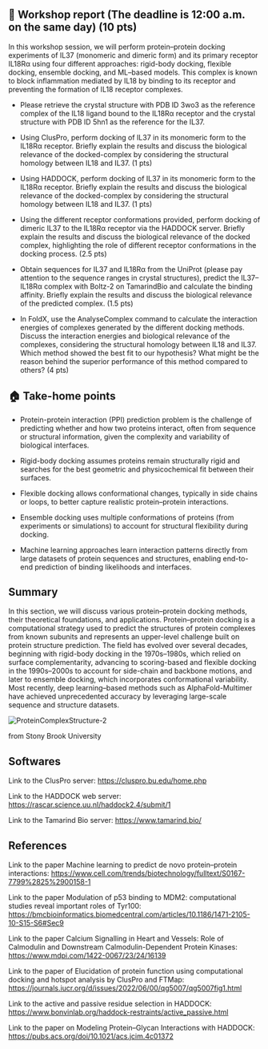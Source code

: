 ## 📝 Workshop report (The deadline is 12:00 a.m. on the same day) (10 pts)

In this workshop session, we will perform protein–protein docking experiments of IL37 (monomeric and dimeric form) and its primary receptor IL18Rα using four different approaches: rigid-body docking, flexible docking, ensemble docking, and ML–based models. This complex is known to block inflammation mediated by IL18 by binding to its receptor and preventing the formation of IL18 receptor complexes. 

- Please retrieve the crystal structure with PDB ID 3wo3 as the reference complex of the IL18 ligand bound to the IL18Rα receptor and the crystal structure with PDB ID 5hn1 as the reference for the IL37. 

- Using ClusPro, perform docking of IL37 in its monomeric form to the IL18Rα receptor. Briefly explain the results and discuss the biological relevance of the docked-complex by considering the structural homology between IL18 and IL37. (1 pts)

- Using HADDOCK, perform docking of IL37 in its monomeric form to the IL18Rα receptor. Briefly explain the results and discuss the biological relevance of the docked-complex by considering the structural homology between IL18 and IL37. (1 pts)

- Using the different receptor conformations provided, perform docking of dimeric IL37 to the IL18Rα receptor via the HADDOCK server. Briefly explain the results and discuss the biological relevance of the docked complex, highlighting the role of different receptor conformations in the docking process. (2.5 pts)

- Obtain sequences for IL37 and IL18Rα from the UniProt (please pay attention to the sequence ranges in crystal structures), predict the IL37–IL18Rα complex with Boltz-2 on TamarindBio and calculate the binding affinity. Briefly explain the results and discuss the biological relevance of the predicted complex. (1.5 pts)

- In FoldX, use the AnalyseComplex command to calculate the interaction energies of complexes generated by the different docking methods. Discuss the interaction energies and biological relevance of the complexes, considering the structural homology between IL18 and IL37. Which method showed the best fit to our hypothesis? What might be the reason behind the superior performance of this method compared to others?  (4 pts)
  

## 🏠 Take-home points

- Protein-protein interaction (PPI) prediction problem is the challenge of predicting whether and how two proteins interact, often from sequence or structural information, given the complexity and variability of biological interfaces.

- Rigid-body docking assumes proteins remain structurally rigid and searches for the best geometric and physicochemical fit between their surfaces.

- Flexible docking allows conformational changes, typically in side chains or loops, to better capture realistic protein–protein interactions.

- Ensemble docking uses multiple conformations of proteins (from experiments or simulations) to account for structural flexibility during docking.

- Machine learning approaches learn interaction patterns directly from large datasets of protein sequences and structures, enabling end-to-end prediction of binding likelihoods and interfaces.

## Summary

In this section, we will discuss various protein–protein docking methods, their theoretical foundations, and applications. Protein–protein docking is a computational strategy used to predict the structures of protein complexes from known subunits and represents an upper-level challenge built on protein structure prediction. The field has evolved over several decades, beginning with rigid-body docking in the 1970s–1980s, which relied on surface complementarity, advancing to scoring-based and flexible docking in the 1990s–2000s to account for side-chain and backbone motions, and later to ensemble docking, which incorporates conformational variability. Most recently, deep learning–based methods such as AlphaFold-Multimer have achieved unprecedented accuracy by leveraging large-scale sequence and structure datasets.

![ProteinComplexStructure-2](https://github.com/user-attachments/assets/c42dcaed-9135-4031-be60-9a4edab16670)

from Stony Brook University

## Softwares

Link to the ClusPro server: https://cluspro.bu.edu/home.php

Link to the HADDOCK web server: https://rascar.science.uu.nl/haddock2.4/submit/1

Link to the Tamarind Bio server: https://www.tamarind.bio/

## References

Link to the paper Machine learning to predict de novo protein–protein interactions: https://www.cell.com/trends/biotechnology/fulltext/S0167-7799%2825%2900158-1

Link to the paper Modulation of p53 binding to MDM2: computational studies reveal important roles of Tyr100: https://bmcbioinformatics.biomedcentral.com/articles/10.1186/1471-2105-10-S15-S6#Sec9

Link to the paper Calcium Signalling in Heart and Vessels: Role of Calmodulin and Downstream Calmodulin-Dependent Protein Kinases: https://www.mdpi.com/1422-0067/23/24/16139

Link to the paper of Elucidation of protein function using computational docking and hotspot analysis by ClusPro and FTMap: https://journals.iucr.org/d/issues/2022/06/00/qg5007/qg5007fig1.html

Link to the active and passive residue selection in HADDOCK: https://www.bonvinlab.org/haddock-restraints/active_passive.html

Link to the paper on Modeling Protein–Glycan Interactions with HADDOCK: https://pubs.acs.org/doi/10.1021/acs.jcim.4c01372
